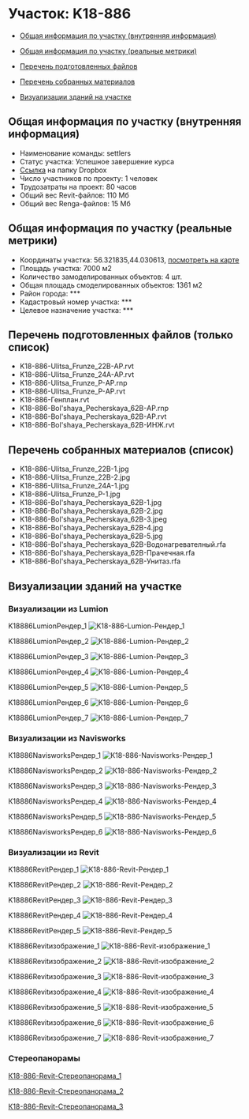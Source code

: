 # Участок: K18-886

* [Общая информация по участку (внутренняя информация)](#Chapter1)

* [Общая информация по участку (реальные метрики)](#Chapter2)

* [Перечень подготовленных файлов](#Chapter3)

* [Перечень собранных материалов](#Chapter4)

* [Визуализации зданий на участке](#Chapter6)

## <a id="Chapter1"></a> Общая информация по участку (внутренняя информация)
+ Наименование команды: settlers
+ Статус участка: Успешное завершение курса
+ [Ссылка](https://www.dropbox.com/sh/wvvgv1nw1iqred9/AADM8lPekursV7-tB8AkeTzZa/K18_886?dl=0) на папку Dropbox
+ Число участников по проекту: 1 человек
+ Трудозатраты на проект: 80 часов
+ Общий вес Revit-файлов: 110 Мб
+ Общий вес Renga-файлов: 15 Мб
## <a id="Chapter2"></a> Общая информация по участку (реальные метрики)
+ Координаты участка: 56.321835,44.030613, [посмотреть на карте](https://yandex.ru/maps/47/nizhny-novgorod/?ll=44.030613%2C56.321835&z=19)
+ Площадь участка: 7000 м2
+ Количество замоделированных объектов: 4 шт.
+ Общая площадь смоделированных объектов: 1361 м2
+ Район города: *** 
+ Кадастровый номер участка: *** 
+ Целевое назначение участка: *** 
## <a id="Chapter3"></a> Перечень подготовленных файлов (только список)
+ K18-886-Ulitsa_Frunze_22B-АР.rvt
+ K18-886-Ulitsa_Frunze_24A-АР.rvt
+ K18-886-Ulitsa_Frunze_P-АР.rnp
+ K18-886-Ulitsa_Frunze_P-АР.rvt
+ K18-886-Генплан.rvt
+ К18-886-Bol'shaya_Pecherskaya_62B-АР.rnp
+ К18-886-Bol'shaya_Pecherskaya_62B-АР.rvt
+ К18-886-Bol'shaya_Pecherskaya_62B-ИНЖ.rvt
## <a id="Chapter4"></a> Перечень собранных материалов (список)
+ K18-886-Ulitsa_Frunze_22B-1.jpg
+ K18-886-Ulitsa_Frunze_22B-2.jpg
+ K18-886-Ulitsa_Frunze_24A-1.jpg
+ K18-886-Ulitsa_Frunze_P-1.jpg
+ К18-886-Bol'shaya_Pecherskaya_62B-1.jpg
+ К18-886-Bol'shaya_Pecherskaya_62B-2.jpg
+ К18-886-Bol'shaya_Pecherskaya_62B-3.jpeg
+ К18-886-Bol'shaya_Pecherskaya_62B-4.jpg
+ К18-886-Bol'shaya_Pecherskaya_62B-5.jpg
+ К18-886-Bol'shaya_Pecherskaya_62B-Водонагревателный.rfa
+ К18-886-Bol'shaya_Pecherskaya_62B-Прачечная.rfa
+ К18-886-Bol'shaya_Pecherskaya_62B-Унитаз.rfa
## <a id="Chapter6"></a> Визуализации зданий на участке
### Визуализации из Lumion
K18886LumionРендер_1
![K18-886-Lumion-Рендер_1](/Images/K18_886/K18-886-Lumion-Рендер_1_Compressed.jpg)

K18886LumionРендер_2
![K18-886-Lumion-Рендер_2](/Images/K18_886/K18-886-Lumion-Рендер_2_Compressed.jpg)

K18886LumionРендер_3
![K18-886-Lumion-Рендер_3](/Images/K18_886/K18-886-Lumion-Рендер_3_Compressed.jpg)

K18886LumionРендер_4
![K18-886-Lumion-Рендер_4](/Images/K18_886/K18-886-Lumion-Рендер_4_Compressed.jpg)

K18886LumionРендер_5
![K18-886-Lumion-Рендер_5](/Images/K18_886/K18-886-Lumion-Рендер_5_Compressed.jpg)

K18886LumionРендер_6
![K18-886-Lumion-Рендер_6](/Images/K18_886/K18-886-Lumion-Рендер_6_Compressed.jpg)

K18886LumionРендер_7
![K18-886-Lumion-Рендер_7](/Images/K18_886/K18-886-Lumion-Рендер_7_Compressed.jpg)

### Визуализации из Navisworks
К18886NavisworksРендер_1
![К18-886-Navisworks-Рендер_1](/Images/K18_886/К18-886-Navisworks-Рендер_1_Compressed.jpg)

К18886NavisworksРендер_2
![К18-886-Navisworks-Рендер_2](/Images/K18_886/К18-886-Navisworks-Рендер_2_Compressed.jpg)

К18886NavisworksРендер_3
![К18-886-Navisworks-Рендер_3](/Images/K18_886/К18-886-Navisworks-Рендер_3_Compressed.jpg)

К18886NavisworksРендер_4
![К18-886-Navisworks-Рендер_4](/Images/K18_886/К18-886-Navisworks-Рендер_4_Compressed.jpg)

К18886NavisworksРендер_5
![К18-886-Navisworks-Рендер_5](/Images/K18_886/К18-886-Navisworks-Рендер_5_Compressed.jpg)

К18886NavisworksРендер_6
![К18-886-Navisworks-Рендер_6](/Images/K18_886/К18-886-Navisworks-Рендер_6_Compressed.jpg)

### Визуализации из Revit
K18886RevitРендер_1
![K18-886-Revit-Рендер_1](/Images/K18_886/K18-886-Revit-Рендер_1_Compressed.jpg)

K18886RevitРендер_2
![K18-886-Revit-Рендер_2](/Images/K18_886/K18-886-Revit-Рендер_2_Compressed.jpg)

K18886RevitРендер_3
![K18-886-Revit-Рендер_3](/Images/K18_886/K18-886-Revit-Рендер_3_Compressed.jpg)

K18886RevitРендер_4
![K18-886-Revit-Рендер_4](/Images/K18_886/K18-886-Revit-Рендер_4_Compressed.jpg)

K18886RevitРендер_5
![K18-886-Revit-Рендер_5](/Images/K18_886/K18-886-Revit-Рендер_5_Compressed.jpg)

К18886Revitизображение_1
![К18-886-Revit-изображение_1](/Images/K18_886/К18-886-Revit-изображение_1_Compressed.jpg)

К18886Revitизображение_2
![К18-886-Revit-изображение_2](/Images/K18_886/К18-886-Revit-изображение_2_Compressed.jpg)

К18886Revitизображение_3
![К18-886-Revit-изображение_3](/Images/K18_886/К18-886-Revit-изображение_3_Compressed.jpg)

К18886Revitизображение_4
![К18-886-Revit-изображение_4](/Images/K18_886/К18-886-Revit-изображение_4_Compressed.jpg)

К18886Revitизображение_5
![К18-886-Revit-изображение_5](/Images/K18_886/К18-886-Revit-изображение_5_Compressed.jpg)

К18886Revitизображение_6
![К18-886-Revit-изображение_6](/Images/K18_886/К18-886-Revit-изображение_6_Compressed.jpg)

К18886Revitизображение_7
![К18-886-Revit-изображение_7](/Images/K18_886/К18-886-Revit-изображение_7_Compressed.jpg)

### Стереопанорамы
[К18-886-Revit-Стереопанорама_1](https://pano.autodesk.com/pano.html?url=jpgs/d38874d3-52d7-4998-bafa-bb9072642c63&version=2)

[К18-886-Revit-Стереопанорама_2](https://pano.autodesk.com/pano.html?url=jpgs/34ecdc89-b3e0-485e-b100-2ebde7a3470c&version=2)

[К18-886-Revit-Стереопанорама_3](https://pano.autodesk.com/pano.html?url=jpgs/691a0ec6-e389-4284-9e02-cf2daa4ffd9f&version=2)

